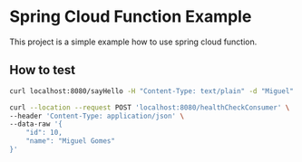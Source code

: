 # Spring Cloud Function Example

This project is a simple example how to use spring cloud function.

## How to test

```bash
curl localhost:8080/sayHello -H "Content-Type: text/plain" -d "Miguel"
```

```bash
curl --location --request POST 'localhost:8080/healthCheckConsumer' \
--header 'Content-Type: application/json' \
--data-raw '{
	"id": 10,
	"name": "Miguel Gomes"
}'
```
